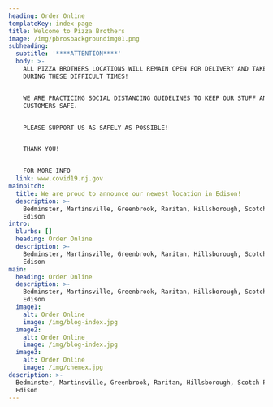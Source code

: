 ```yaml
---
heading: Order Online
templateKey: index-page
title: Welcome to Pizza Brothers
image: /img/pbrosbackgroundimg01.png
subheading:
  subtitle: '****ATTENTION****'
  body: >-
    ALL PIZZA BROTHERS LOCATIONS WILL REMAIN OPEN FOR DELIVERY AND TAKEOUT
    DURING THESE DIFFICULT TIMES!


    WE ARE PRACTICING SOCIAL DISTANCING GUIDELINES TO KEEP OUR STUFF AND
    CUSTOMERS SAFE.


    PLEASE SUPPORT US AS SAFELY AS POSSIBLE! 


    THANK YOU!


    FOR MORE INFO
  link: www.covid19.nj.gov
mainpitch:
  title: We are proud to announce our newest location in Edison!
  description: >-
    Bedminster, Martinsville, Greenbrook, Raritan, Hillsborough, Scotch Plains,
    Edison
intro:
  blurbs: []
  heading: Order Online
  description: >-
    Bedminster, Martinsville, Greenbrook, Raritan, Hillsborough, Scotch Plains,
    Edison
main:
  heading: Order Online
  description: >-
    Bedminster, Martinsville, Greenbrook, Raritan, Hillsborough, Scotch Plains,
    Edison
  image1:
    alt: Order Online
    image: /img/blog-index.jpg
  image2:
    alt: Order Online
    image: /img/blog-index.jpg
  image3:
    alt: Order Online
    image: /img/chemex.jpg
description: >-
  Bedminster, Martinsville, Greenbrook, Raritan, Hillsborough, Scotch Plains,
  Edison
---
```

